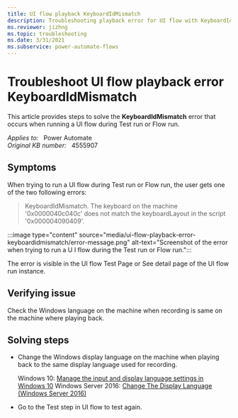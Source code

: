 ```yaml
---
title: UI flow playback KeyboardIdMismatch
description: Troubleshooting playback error for UI flow with KeyboardIdMismatch error.
ms.reviewer: jizhng
ms.topic: troubleshooting
ms.date: 3/31/2021
ms.subservice: power-automate-flows
---
```

# Troubleshoot UI flow playback error KeyboardIdMismatch

This article provides steps to solve the **KeyboardIdMismatch** error that occurs when running a UI flow during Test run or Flow run.

_Applies to:_ &nbsp; Power Automate  
_Original KB number:_ &nbsp; 4555907

## Symptoms

When trying to run a UI flow during Test run or Flow run, the user gets one of the two following errors:

> KeyboardIdMismatch. The keyboard on the machine '0x0000040c040c' does not match the keyboardLayout in the script '0x000004090409'.

:::image type="content" source="media/ui-flow-playback-error-keyboardidmismatch/error-message.png" alt-text="Screenshot of the error when trying to run a U I flow during the Test run or Flow run.":::

The error is visible in the UI flow Test Page or See detail page of the UI flow run instance.

## Verifying issue

Check the Windows language on the machine when recording is same on the machine where playing back.

## Solving steps

- Change the Windows display language on the machine when playing back to the same display language used for recording.

  Windows 10: [Manage the input and display language settings in Windows 10](https://support.microsoft.com/windows/manage-the-input-and-display-language-settings-in-windows-10-12a10cb4-8626-9b77-0ccb-5013e0c7c7a2#display_language)
  Windows Server 2016: [Change The Display Language (Windows Server 2016)](https://www.hostwinds.com/guide/change-the-display-language-windows-server-2016/)
- Go to the Test step in UI flow to test again.

